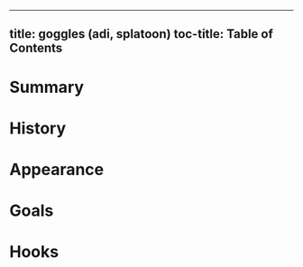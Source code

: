 
---
title: goggles (adi, splatoon)
toc-title: Table of Contents
---

# Summary

# History

# Appearance

# Goals

# Hooks


